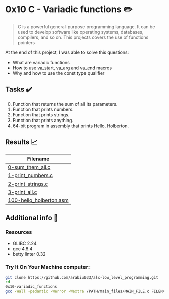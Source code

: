 # 0x10 C - Variadic functions :pencil2:

> C is a powerful general-purpose programming language. It can be used to develop software like operating systems, databases, compilers, and so on. This projects covers the use of functions pointers

At the end of this project, I was able to solve this questions:
  
* What are variadic functions
* How to use va_start, va_arg and va_end macros
* Why and how to use the const type qualifier

## Tasks :heavy_check_mark:

0. Function that returns the sum of all its parameters.
1. Function that prints numbers.
2. Function that prints strings.
3. Function that prints anything.
4. 64-bit program in assembly that prints Hello, Holberton.

## Results :chart_with_upwards_trend:

| Filename |
| ------ |
| [0-sum_them_all.c](./0-sum_them_all.c)|
| [1-print_numbers.c](./1-print_numbers.c)|
| [2-print_strings.c](./2-print_strings.c)|
| [3-print_all.c](./3-print_all.c)|
| [100-hello_holberton.asm](./100-hello_holberton.asm)|


## Additional info :construction:
### Resources

- GLIBC 2.24
- gcc 4.8.4
- betty linter 0.32



### Try It On Your Machine computer:	
```bash
git clone https://github.com/arabiu033/alx-low_level_programming.git
cd 
0x10-variadic_functions
gcc -Wall -pedantic -Werror -Wextra /PATH/main_files/MAIN_FILE.c FILENAME.c -o NEW_FILENAME
```
